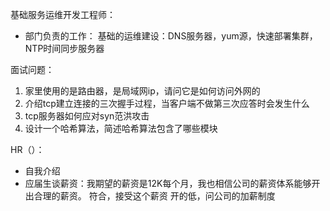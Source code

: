 基础服务运维开发工程师：
- 部门负责的工作：
基础的运维建设：DNS服务器，yum源，快速部署集群，NTP时间同步服务器


面试问题：
1. 家里使用的是路由器，是局域网ip，请问它是如何访问外网的
2. 介绍tcp建立连接的三次握手过程，当客户端不做第三次应答时会发生什么
3. tcp服务器如何应对syn范洪攻击
4. 设计一个哈希算法，简述哈希算法包含了哪些模块


HR（）：
- 自我介绍
- 应届生谈薪资：我期望的薪资是12K每个月，我也相信公司的薪资体系能够开出合理的薪资。
符合，接受这个薪资
开的低，问公司的加薪制度

